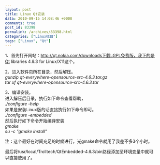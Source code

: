 ```yaml
---
layout: post
title: Linux Qt安装
data: 2010-09-15 14:08:46 +0000
comments: true
post_id: 83398
permalink: /archives/83398.html
categories: ["Linux栏目"]
tags: ["Linux", "Qt"]
---
```


1、首先打开网站：http://qt.nokia.com/downloads下载LGPL免费版，我下的是Qt libraries 4.6.3 for Linux/X11这个。  

2、进入软件包所在目录，然后解压。  
<em>gunzip qt-everywhere-opensource-src-4.6.3.tar.gz  
tar xf qt-everywhere-opensource-src-4.6.3.tar</em>

3、编译安装。  
进入解压后目录，执行如下命令查看帮助，  
<em>./configure -help</em>  
如果是安装Linux版的话直接执行如下命令即可。  
<em>./configure -embedded</em>  
然后执行如下命令开始编译安装  
<em>gmake  
su -c "gmake install"</em>  

注：这个最好在时间充足的时候进行，光gmake命令就用了我差不多3个小时。

最后将/usr/local/Trolltech/QtEmbedded-4.6.3/bin路径添加至环境变量中就可以直接使用了。
